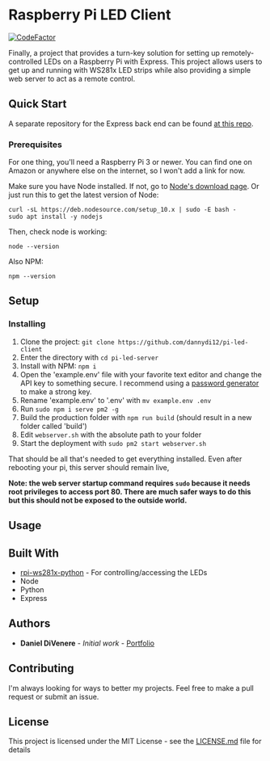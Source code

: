 
# Raspberry Pi LED Client

[![CodeFactor](https://www.codefactor.io/repository/github/dannydi12/pi-led-client/badge)](https://www.codefactor.io/repository/github/dannydi12/pi-led-client)

Finally, a project that provides a turn-key solution for setting up remotely-controlled LEDs on a Raspberry Pi with Express. This project allows users to get up and running with WS281x LED strips while also providing a simple web server to act as a remote control.

## Quick Start

A separate repository for the Express back end can be found [at this repo](https://github.com/dannydi12/pi-led-server).

### Prerequisites

For one thing, you'll need a Raspberry Pi 3 or newer. You can find one on Amazon or anywhere else on the internet, so I won't add a link for now.

Make sure you have Node installed. If not, go to [Node's download page]([https://nodejs.org/en/](https://nodejs.org/en/)). 
Or just run this to get the latest version of Node:
```
curl -sL https://deb.nodesource.com/setup_10.x | sudo -E bash -
sudo apt install -y nodejs
```
Then, check node is working:
```
node --version
```
Also NPM:
```
npm --version
```

## Setup

### Installing

1. Clone the project: `git clone https://github.com/dannydi12/pi-led-client`
2. Enter the directory with `cd pi-led-server` 
3. Install with NPM: `npm i`
4. Open the 'example.env' file with your favorite text editor and change the API key to something secure. I recommend using a [password generator]([https://passwordsgenerator.net/](https://passwordsgenerator.net/)) to make a strong key.
5. Rename 'example.env' to '.env' with `mv example.env .env`
6. Run `sudo npm i serve pm2 -g`
7. Build the production folder with `npm run build` (should result in a new folder called 'build')
8. Edit `webserver.sh` with the absolute path to your folder
10. Start the deployment with `sudo pm2 start webserver.sh`

That should be all that's needed to get everything installed. Even after rebooting your pi, this server should remain live,

**Note: the web server startup command requires `sudo` because it needs root privileges to access port 80.  There are much safer ways to do this but this should not be exposed to the outside world.**

## Usage


## Built With

* [rpi-ws281x-python](https://github.com/rpi-ws281x/rpi-ws281x-python) - For controlling/accessing the LEDs
* Node
* Python
* Express

## Authors

* **Daniel DiVenere** - *Initial work* - [Portfolio](https://imdan.io)

## Contributing

I'm always looking for ways to better my projects. Feel free to make a pull request or submit an issue.

## License

This project is licensed under the MIT License - see the [LICENSE.md](LICENSE.md) file for details
